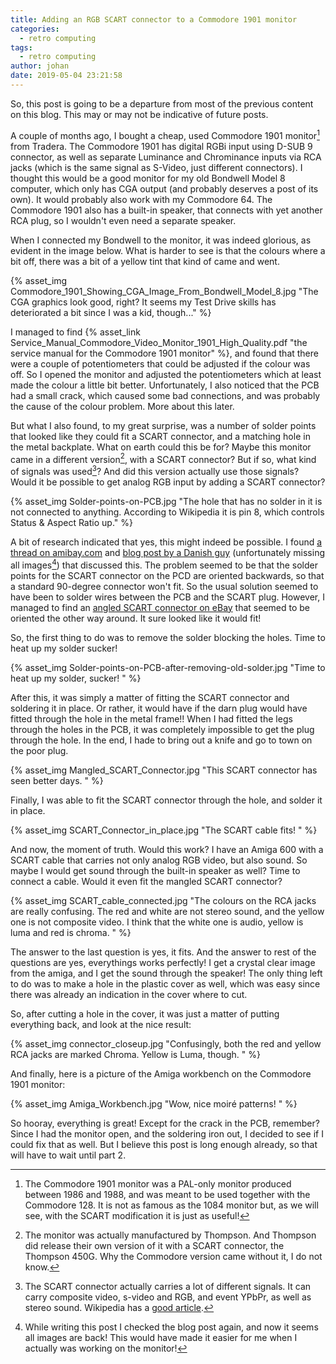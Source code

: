 ```yaml
---
title: Adding an RGB SCART connector to a Commodore 1901 monitor
categories:
  - retro computing
tags:
  - retro computing
author: johan
date: 2019-05-04 23:21:58
---
```

So, this post is going to be a departure from most of the previous content on this blog. This may or may not be indicative of future posts.

A couple of months ago, I bought a cheap, used Commodore 1901 monitor[^1] from Tradera. The Commodore 1901 has digital RGBi input using D-SUB 9 connector, as well as separate Luminance and Chrominance inputs via RCA jacks (which is the same signal as S-Video, just different connectors). I thought this would be a good monitor for my old Bondwell Model 8 computer, which only has CGA output (and probably deserves a post of its own). It would probably also work with my Commodore 64. The Commodore 1901 also has a built-in speaker, that connects with yet another RCA plug, so I wouldn't even need a separate speaker.

When I connected my Bondwell to the monitor, it was indeed glorious, as evident in the image below. What is harder to see is that the colours where a bit off, there was a bit of a yellow tint that kind of came and went.

{% asset_img Commodore_1901_Showing_CGA_Image_From_Bondwell_Model_8.jpg "The CGA graphics look good, right? It seems my Test Drive skills has deteriorated a bit since I was a kid, though..." %}

I managed to find {% asset_link Service_Manual_Commodore_Video_Monitor_1901_High_Quality.pdf "the service manual for the Commodore 1901 monitor" %}, and found that there were a couple of potentiometers that could be adjusted if the colour was off. So I opened the monitor and adjusted the potentiometers which at least made the colour a little bit better. Unfortunately, I also noticed that the PCB had a small crack, which caused some bad connections, and was probably the cause of the colour problem. More about this later.

But what I also found, to my great surprise, was a number of solder points that looked like they could fit a SCART connector, and a matching hole in the metal backplate. What on earth could this be for? Maybe this monitor came in a different version[^2], with a SCART connector? But if so, what kind of signals was used[^3]? And did this version actually use those signals? Would it be possible to get analog RGB input by adding a SCART connector?

{% asset_img Solder-points-on-PCB.jpg "The hole that has no solder in it is not connected to anything. According to Wikipedia it is pin 8, which controls Status & Aspect Ratio up." %}

A bit of research indicated that yes, this might indeed be possible. I found [a thread on amibay.com](http://www.amibay.com/archive/index.php/t-62132.html) and [blog post by a Danish guy](http://elgensrepairs.blogspot.com/2012/12/finding-repairing-and-enhancing.html) (unfortunately missing all images[^4]) that discussed this. The problem seemed to be that the solder points for the SCART connector on the PCD are oriented backwards, so that a standard 90-degree connector won't fit. So the usual solution seemed to have been to solder wires between the PCB and the SCART plug. However, I managed to find an [angled SCART connector on eBay](https://www.ebay.com/itm/90-RIGHT-ANGLED-FULL-21-PIN-SCART-SOCKET-CONNECTOR-BUS-PCB-HORIZONTAL-MOUNTING/161119318901?epid=709438006&hash=item258375b375:g:8AkAAOSw5UZY8~VE) that seemed to be oriented the other way around. It sure looked like it would fit!

So, the first thing to do was to remove the solder blocking the holes. Time to heat up my solder sucker!

{% asset_img Solder-points-on-PCB-after-removing-old-solder.jpg "Time to heat up my solder, sucker! " %}

After this, it was simply a matter of fitting the SCART connector and soldering it in place. Or rather, it would have if the darn plug would have fitted through the hole in the metal frame!! When I had fitted the legs through the holes in the PCB, it was completely impossible to get the plug through the hole. In the end, I hade to bring out a knife and go to town on the poor plug.

{% asset_img Mangled_SCART_Connector.jpg "This SCART connector has seen better days. " %}

Finally, I was able to fit the SCART connector through the hole, and solder it in place.

{% asset_img SCART_Connector_in_place.jpg "The SCART cable fits! " %}

And now, the moment of truth. Would this work? I have an Amiga 600 with a SCART cable that carries not only analog RGB video, but also sound. So maybe I would get sound through the built-in speaker as well? Time to connect a cable. Would it even fit the mangled SCART connector?

{% asset_img SCART_cable_connected.jpg "The colours on the RCA jacks are really confusing. The red and white are not stereo sound, and the yellow one is not composite video. I think that the white one is audio, yellow is luma and red is chroma. " %}

The answer to the last question is yes, it fits. And the answer to rest of the questions are yes, everythings works perfectly! I get a crystal clear image from the amiga, and I get the sound through the speaker! The only thing left to do was to make a hole in the plastic cover as well, which was easy since there was already an indication in the cover where to cut.

So, after cutting a hole in the cover, it was just a matter of putting everything back, and look at the nice result:

{% asset_img connector_closeup.jpg "Confusingly, both the red and yellow RCA jacks are marked Chroma. Yellow is Luma, though. " %}

And finally, here is a picture of the Amiga workbench on the Commodore 1901 monitor:

{% asset_img Amiga_Workbench.jpg "Wow, nice moiré patterns! " %}

So hooray, everything is great! Except for the crack in the PCB, remember? Since I had the monitor open, and the soldering iron out, I decided to see if I could fix that as well. But I believe this post is long enough already, so that will have to wait until part 2.

[^1]: The Commodore 1901 monitor was a PAL-only monitor produced between 1986 and 1988, and was meant to be used together with the Commodore 128. It is not as famous as the 1084 monitor but, as we will see, with the SCART modification it is just as useful!

[^2]: The monitor was actually manufactured by Thompson. And Thompson did release their own version of it with a SCART connector, the Thompson 450G. Why the Commodore version came without it, I do not know.

[^3]: The SCART connector actually carries a lot of different signals. It can carry composite video, s-video and RGB, and event YPbPr, as well as stereo sound. Wikipedia has a [good article](https://en.wikipedia.org/wiki/SCART).

[^4]: While writing this post I checked the blog post again, and now it seems all images are back! This would have made it easier for me when I actually was working on the monitor!